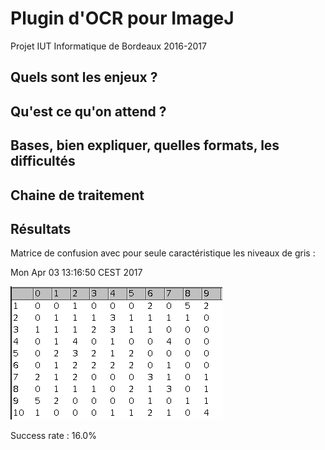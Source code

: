 # Plugin d'OCR pour ImageJ

Projet IUT Informatique de Bordeaux 2016-2017

## Quels sont les enjeux ?
## Qu'est ce qu'on attend ?

## Bases, bien expliquer, quelles formats, les difficultés
## Chaine de traitement
## Résultats
Matrice de confusion avec pour seule caractéristique les niveaux de gris :

Mon Apr 03 13:16:50 CEST 2017

![result1](https://github.com/ShellCode33/OCR-Project/raw/master/screenshots/matrix_grey_levels.png)

Success rate : 16.0%